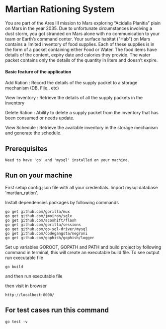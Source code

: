# Martian Rationing System
You are part of the Ares III mission to Mars exploring “Acidalia Planitia” plain on Mars in the year 2035. Due to unfortunate circumstances involving a dust storm, you got stranded on Mars alone with no communication to your team or Earth’s command center.
Your surface habitat ("Hab") on Mars contains a limited inventory of food supplies. Each of these supplies is in the form of a packet containing either Food or Water. The food items have details of the content, expiry date and calories they provide. The water packet contains only the details of the quantity in liters and doesn’t expire.

#### Basic feature of the application

Add Ration : Record the details of the supply packet to a storage mechanism (DB, File.. etc)

View Inventory : Retrieve the details of all the supply packets in the inventory

Delete Ration : Ability to delete a supply packet from the inventory that has been consumed or needs update.

View Schedule : Retrieve the available inventory in the storage mechanism and generate the schedule.

## Prerequisites
    Need to have 'go' and 'mysql' installed on your machine. 

## Run on your machine

First setup config.json file with all your credentials. Import mysql database 'martian_ration'.

Install dependencies packages by following commands

    go get github.com/gorilla/mux
    go get github.com/jmoiron/sqlx
    go get github.com/acoshift/flash
    go get github.com/gorilla/sessions
    go get github.com/go-sql-driver/mysql
    go get github.com/codegangsta/negroni
    go get github.com/gophish/gophish/logger

Set up variables GOROOT, GOPATH and PATH and build project by following command in terminal, this will create an executable build file. To see output run executable file

    go build

and then run executable file

then visit in browser

    http://localhost:8000/

## For test cases run this command
    go test -v
